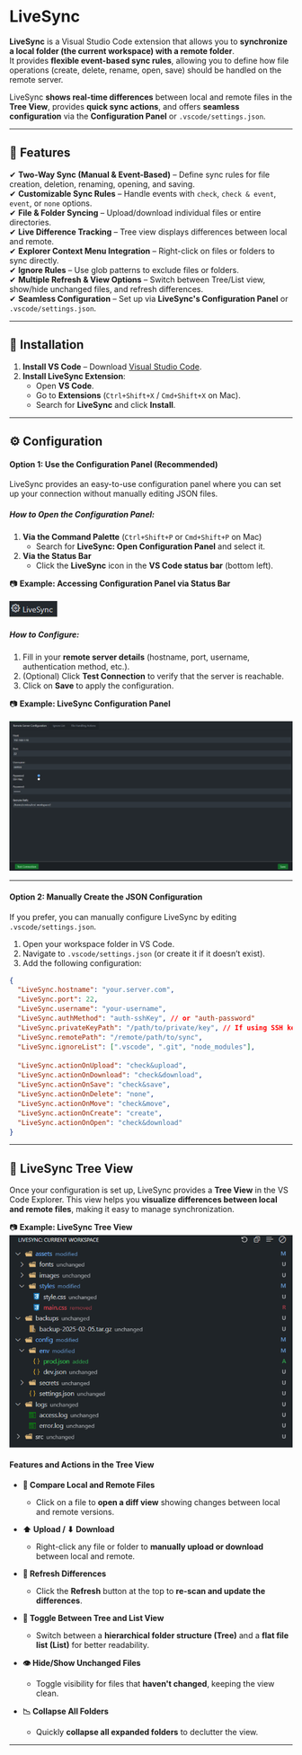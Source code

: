 # LiveSync

**LiveSync** is a Visual Studio Code extension that allows you to **synchronize a local folder (the current workspace) with a remote folder**.  
It provides **flexible event-based sync rules**, allowing you to define how file operations (create, delete, rename, open, save) should be handled on the remote server.

LiveSync **shows real-time differences** between local and remote files in the **Tree View**, provides **quick sync actions**, and offers **seamless configuration** via the **Configuration Panel** or `.vscode/settings.json`.

---

## 🌟 Features

✔ **Two-Way Sync (Manual & Event-Based)** – Define sync rules for file creation, deletion, renaming, opening, and saving.  
✔ **Customizable Sync Rules** – Handle events with `check`, `check & event`, `event`, or `none` options.  
✔ **File & Folder Syncing** – Upload/download individual files or entire directories.  
✔ **Live Difference Tracking** – Tree view displays differences between local and remote.  
✔ **Explorer Context Menu Integration** – Right-click on files or folders to sync directly.  
✔ **Ignore Rules** – Use glob patterns to exclude files or folders.  
✔ **Multiple Refresh & View Options** – Switch between Tree/List view, show/hide unchanged files, and refresh differences.  
✔ **Seamless Configuration** – Set up via **LiveSync's Configuration Panel** or `.vscode/settings.json`.

---

## 📌 Installation

1. **Install VS Code** – Download [Visual Studio Code](https://code.visualstudio.com/).
2. **Install LiveSync Extension**:
   - Open **VS Code**.
   - Go to **Extensions** (`Ctrl+Shift+X` / `Cmd+Shift+X` on Mac).
   - Search for **LiveSync** and click **Install**.

---

## ⚙️ Configuration

#### **Option 1: Use the Configuration Panel (Recommended)**

LiveSync provides an easy-to-use configuration panel where you can set up your connection without manually editing JSON files.

##### **How to Open the Configuration Panel:**

1. **Via the Command Palette** (`Ctrl+Shift+P` or `Cmd+Shift+P` on Mac)
   - Search for **LiveSync: Open Configuration Panel** and select it.
2. **Via the Status Bar**
   - Click the **LiveSync** icon in the **VS Code status bar** (bottom left).

📷 **Example: Accessing Configuration Panel via Status Bar**<br>  
![LiveSync Status Bar Icon](documentation/screenshots/status_bar_livesync_config.png)

##### **How to Configure:**

1. Fill in your **remote server details** (hostname, port, username, authentication method, etc.).
2. (Optional) Click **Test Connection** to verify that the server is reachable.
3. Click on **Save** to apply the configuration.

📷 **Example: LiveSync Configuration Panel**<br>  
![LiveSync Configuration Panel](documentation/screenshots/configuration_panel_remote_server.png)

---

#### **Option 2: Manually Create the JSON Configuration**

If you prefer, you can manually configure LiveSync by editing `.vscode/settings.json`.

1. Open your workspace folder in VS Code.
2. Navigate to `.vscode/settings.json` (or create it if it doesn’t exist).
3. Add the following configuration:

```json
{
  "LiveSync.hostname": "your.server.com",
  "LiveSync.port": 22,
  "LiveSync.username": "your-username",
  "LiveSync.authMethod": "auth-sshKey", // or "auth-password"
  "LiveSync.privateKeyPath": "/path/to/private/key", // If using SSH key authentication
  "LiveSync.remotePath": "/remote/path/to/sync",
  "LiveSync.ignoreList": [".vscode", ".git", "node_modules"],

  "LiveSync.actionOnUpload": "check&upload",
  "LiveSync.actionOnDownload": "check&download",
  "LiveSync.actionOnSave": "check&save",
  "LiveSync.actionOnDelete": "none",
  "LiveSync.actionOnMove": "check&move",
  "LiveSync.actionOnCreate": "create",
  "LiveSync.actionOnOpen": "check&download"
}
```

---

## 🌳 LiveSync Tree View

Once your configuration is set up, LiveSync provides a **Tree View** in the VS Code Explorer. This view helps you **visualize differences between local and remote files**, making it easy to manage synchronization.

📷 **Example: LiveSync Tree View**<br>
![LiveSync Tree View](documentation/screenshots/tree_view_folder_unchanged.png)

#### **Features and Actions in the Tree View**

- **📄 Compare Local and Remote Files**

  - Click on a file to **open a diff view** showing changes between local and remote versions.

- **⬆ Upload / ⬇ Download**

  - Right-click any file or folder to **manually upload or download** between local and remote.

- **🔄 Refresh Differences**

  - Click the **Refresh** button at the top to **re-scan and update the differences**.

- **📂 Toggle Between Tree and List View**

  - Switch between a **hierarchical folder structure (Tree)** and a **flat file list (List)** for better readability.

- **👁 Hide/Show Unchanged Files**

  - Toggle visibility for files that **haven't changed**, keeping the view clean.

- **📉 Collapse All Folders**
  - Quickly **collapse all expanded folders** to declutter the view.

---
